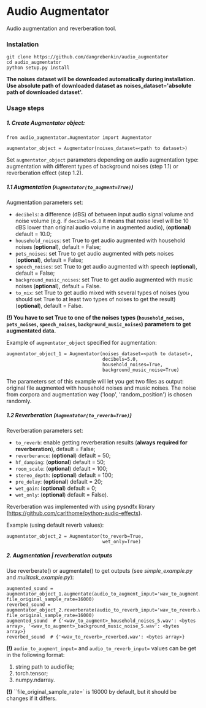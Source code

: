 # Audio Augmentator

Audio augmentation and reverberation tool.

### Instalation

```
git clone https://github.com/dangrebenkin/audio_augmentator
cd audio_augmentator
python setup.py install
```
**The noises dataset will be downloaded automatically during installation. Use absolute path of downloaded dataset as 
noises_dataset='absolute path of downloaded dataset'.**

### Usage steps

##### **1. Create _Augmentator_ object:**

```
from audio_augmentator.Augmentator import Augmentator

augmentator_object = Augmentator(noises_dataset=<path to dataset>)
```

Set `augmentator_object` parameters depending on audio augmentation type: augmentation with different types of 
background noises (step 1.1) or reverberation effect (step 1.2).

##### **1.1 Augmentation (`Augmentator(to_augment=True)`)**

Augmentation parameters set:

* `decibels`: a difference (dBS) of between input audio signal volume and noise volume (e.g. if `decibels=5.0` it means
  that noise level will be 10 dBS lower than original audio volume in augmented audio), (**optional**) default = 10.0;
* `household_noises`: set True to get audio augmented with household noises (**optional**), default = False;
* `pets_noises`: set True to get audio augmented with pets noises (**optional**), default = False;
* `speech_noises`: set True to get audio augmented with speech (**optional**), default = False;
* `background_music_noises`: set True to get audio augmented with music noises (**optional**), default = False.
* `to_mix`: set True to get audio mixed with several types of noises (you should set True to at least two types 
of noises to get the result)(**optional**), default = False.

**(!) You have to set True to one of the noises types (`household_noises`, `pets_noises`, `speech_noises`, `background_music_noises`) parameters
to get augmentated data.**

Example of `augmentator_object` specified for augmentation:
```
augmentator_object_1 = Augmentator(noises_dataset=<path to dataset>,
                                   decibels=5.0,
                                   household_noises=True,
                                   background_music_noise=True) 
```
The parameters set of this example will let you get two files as output: original file augmented with household noises 
and music noises. The noise from corpora and augmentation way ('loop', 'random_position') is chosen randomly.

##### **1.2 Reverberation (`Augmentator(to_reverb=True)`)**

Reverberation parameters set:

* `to_reverb`: enable getting reverberation results (**always required for reverberation**), default = False;
* `reverberance`: (**optional**) default = 50;
* `hf_damping`: (**optional**) default = 50;
* `room_scale`: (**optional**) default = 100;
* `stereo_depth`: (**optional**) default = 100;
* `pre_delay`: (**optional**) default = 20;
* `wet_gain`: (**optional**) default = 0;
* `wet_only`: (**optional**) default = False).

Reverberation was implemented with using pysndfx library (https://github.com/carlthome/python-audio-effects).

Example (using default reverb values):

```
augmentator_object_2 = Augmentator(to_reverb=True,
                                   wet_only=True) 
```

##### **2. Augmentation | reverberation outputs**

Use reverberate() or augmentate() to get outputs (see _simple_example.py_ and _mulitask_example.py_):

```
augmented_sound = augmentator_object_1.augmentate(audio_to_augment_input='wav_to_augment.wav', file_original_sample_rate=16000)
reverbed_sound = augmentator_object_2.reverberate(audio_to_reverb_input='wav_to_reverb.wav', file_original_sample_rate=16000)
augmented_sound  # {'<wav_to_augment>_household_noises_5.wav': <bytes array>, '<wav_to_augment>_background_music_noise_5.wav': <bytes array>}
reverbed_sound  # {'<wav_to_reverb>_reverbed.wav': <bytes array>}
```
**(!)** `audio_to_augment_input=` and `audio_to_reverb_input=` values can be get in the following format:
1) string path to audiofile;
2) torch.tensor;
3) numpy.ndarray.

**(!)** ``file_original_sample_rate=` is 16000 by default, but it should be changes if it differs.

